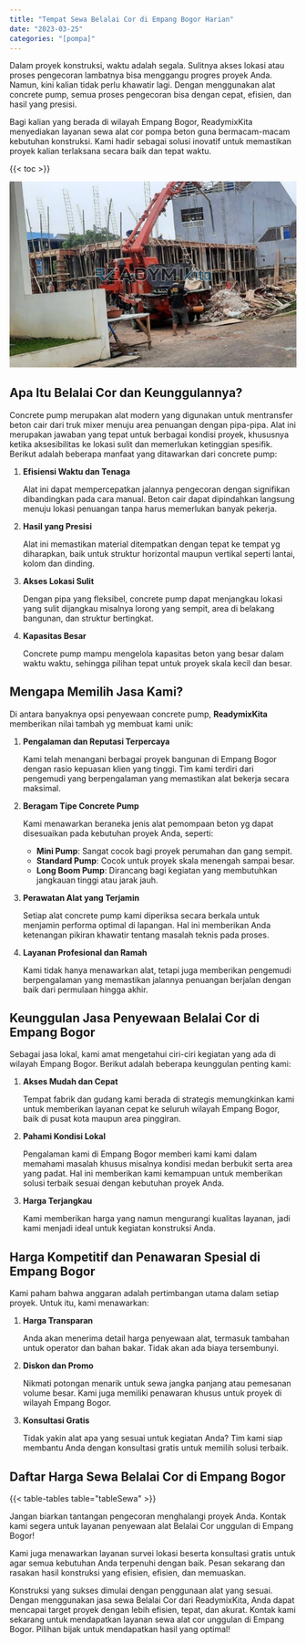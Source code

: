 ```yaml
---
title: "Tempat Sewa Belalai Cor di Empang Bogor Harian"
date: "2023-03-25"
categories: "[pompa]"
---
```


Dalam proyek konstruksi, waktu adalah segala. Sulitnya akses lokasi atau proses pengecoran lambatnya bisa menggangu progres proyek Anda. Namun, kini kalian tidak perlu khawatir lagi. Dengan menggunakan alat concrete pump, semua proses pengecoran bisa dengan cepat, efisien, dan hasil yang presisi.

Bagi kalian yang berada di wilayah Empang Bogor, ReadymixKita menyediakan layanan sewa alat cor pompa beton guna bermacam-macam kebutuhan konstruksi. Kami hadir sebagai solusi inovatif untuk memastikan proyek kalian terlaksana secara baik dan tepat waktu.

{{< toc >}}

![Tempat Sewa Belalai Cor di Empang Bogor Harian](/images/pompa/sewa-pompa-15.jpg)

## Apa Itu Belalai Cor dan Keunggulannya?

Concrete pump merupakan alat modern yang digunakan untuk mentransfer beton cair dari truk mixer menuju area penuangan dengan pipa-pipa. Alat ini merupakan jawaban yang tepat untuk berbagai kondisi proyek, khususnya ketika aksesibilitas ke lokasi sulit dan memerlukan ketinggian spesifik. Berikut adalah beberapa manfaat yang ditawarkan dari concrete pump:

1. **Efisiensi Waktu dan Tenaga**

   Alat ini dapat mempercepatkan jalannya pengecoran dengan signifikan dibandingkan pada cara manual. Beton cair dapat dipindahkan langsung menuju lokasi penuangan tanpa harus memerlukan banyak pekerja.

2. **Hasil yang Presisi**

   Alat ini memastikan material ditempatkan dengan tepat ke tempat yg diharapkan, baik untuk struktur horizontal maupun vertikal seperti lantai, kolom dan dinding.

3. **Akses Lokasi Sulit**

   Dengan pipa yang fleksibel, concrete pump dapat menjangkau lokasi yang sulit dijangkau misalnya lorong yang sempit, area di belakang bangunan, dan struktur bertingkat.

4. **Kapasitas Besar**

   Concrete pump mampu mengelola kapasitas beton yang besar dalam waktu waktu, sehingga pilihan tepat untuk proyek skala kecil dan besar.

## Mengapa Memilih Jasa Kami?

Di antara banyaknya opsi penyewaan concrete pump, **ReadymixKita** memberikan nilai tambah yg membuat kami unik:

1. **Pengalaman dan Reputasi Terpercaya**

   Kami telah menangani berbagai proyek bangunan di Empang Bogor dengan rasio kepuasan klien yang tinggi. Tim kami terdiri dari pengemudi yang berpengalaman yang memastikan alat bekerja secara maksimal.

2. **Beragam Tipe Concrete Pump**

   Kami menawarkan beraneka jenis alat pemompaan beton yg dapat disesuaikan pada kebutuhan proyek Anda, seperti:
   - **Mini Pump**: Sangat cocok bagi proyek perumahan dan gang sempit.
   - **Standard Pump**: Cocok untuk proyek skala menengah sampai besar.
   - **Long Boom Pump**: Dirancang bagi kegiatan yang membutuhkan jangkauan tinggi atau jarak jauh.

3. **Perawatan Alat yang Terjamin**

   Setiap alat concrete pump kami diperiksa secara berkala untuk menjamin performa optimal di lapangan. Hal ini memberikan Anda ketenangan pikiran khawatir tentang masalah teknis pada proses.

4. **Layanan Profesional dan Ramah**

   Kami tidak hanya menawarkan alat, tetapi juga memberikan pengemudi berpengalaman yang memastikan jalannya penuangan berjalan dengan baik dari permulaan hingga akhir.

## Keunggulan Jasa Penyewaan Belalai Cor di Empang Bogor

Sebagai jasa lokal, kami amat mengetahui ciri-ciri kegiatan yang ada di wilayah Empang Bogor. Berikut adalah beberapa keunggulan penting kami:

1. **Akses Mudah dan Cepat**

   Tempat fabrik dan gudang kami berada di strategis memungkinkan kami untuk memberikan layanan cepat ke seluruh wilayah Empang Bogor, baik di pusat kota maupun area pinggiran.

2. **Pahami Kondisi Lokal**

   Pengalaman kami di Empang Bogor memberi kami kami dalam memahami masalah khusus misalnya kondisi medan berbukit serta area yang padat. Hal ini memberikan kami kemampuan untuk memberikan solusi terbaik sesuai dengan kebutuhan proyek Anda.

3. **Harga Terjangkau**

   Kami memberikan harga yang namun mengurangi kualitas layanan, jadi kami menjadi ideal untuk kegiatan konstruksi Anda.

## Harga Kompetitif dan Penawaran Spesial di Empang Bogor

Kami paham bahwa anggaran adalah pertimbangan utama dalam setiap proyek. Untuk itu, kami menawarkan:

1. **Harga Transparan**

   Anda akan menerima detail harga penyewaan alat, termasuk tambahan untuk operator dan bahan bakar. Tidak akan ada biaya tersembunyi.

2. **Diskon dan Promo**

   Nikmati potongan menarik untuk sewa jangka panjang atau pemesanan volume besar. Kami juga memiliki penawaran khusus untuk proyek di wilayah Empang Bogor.

3. **Konsultasi Gratis**

   Tidak yakin alat apa yang sesuai untuk kegiatan Anda? Tim kami siap membantu Anda dengan konsultasi gratis untuk memilih solusi terbaik.

## Daftar Harga Sewa Belalai Cor di Empang Bogor

{{< table-tables table="tableSewa" >}}

Jangan biarkan tantangan pengecoran menghalangi proyek Anda. Kontak kami segera untuk layanan penyewaan alat Belalai Cor unggulan di Empang Bogor!

Kami juga menawarkan layanan survei lokasi beserta konsultasi gratis untuk agar semua kebutuhan Anda terpenuhi dengan baik. Pesan sekarang dan rasakan hasil konstruksi yang efisien, efisien, dan memuaskan.

Konstruksi yang sukses dimulai dengan penggunaan alat yang sesuai. Dengan menggunakan jasa sewa Belalai Cor dari ReadymixKita, Anda dapat mencapai target proyek dengan lebih efisien, tepat, dan akurat. Kontak kami sekarang untuk mendapatkan layanan sewa alat cor unggulan di Empang Bogor. Pilihan bijak untuk mendapatkan hasil yang optimal!